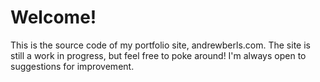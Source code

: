 Welcome!
===================
This is the source code of my portfolio site, andrewberls.com. The site is still a work in progress, but
feel free to poke around! I'm always open to suggestions for improvement.